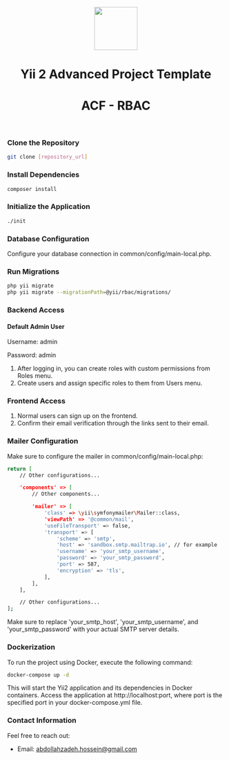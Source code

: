<p align="center">
    <a href="https://github.com/yiisoft" target="_blank">
        <img src="https://avatars0.githubusercontent.com/u/993323" height="100px">
    </a>
    <h1 align="center">Yii 2 Advanced Project Template</h1>
    <h1 align="center">ACF - RBAC</h1>
    <br>
</p>


### Clone the Repository
```bash
git clone [repository_url]
```
### Install Dependencies
```bash
composer install
```
### Initialize the Application
```bash
./init
```
### Database Configuration
Configure your database connection in common/config/main-local.php.

### Run Migrations
```bash
php yii migrate
php yii migrate --migrationPath=@yii/rbac/migrations/
```
### Backend Access
#### Default Admin User
Username: admin

Password: admin

1. After logging in, you can create roles with custom permissions from Roles menu.
2. Create users and assign specific roles to them from Users menu.

### Frontend Access
1. Normal users can sign up on the frontend.
2. Confirm their email verification through the links sent to their email.

### Mailer Configuration

Make sure to configure the mailer in common/config/main-local.php:

```bash
return [
    // Other configurations...

    'components' => [
        // Other components...

        'mailer' => [
            'class' => \yii\symfonymailer\Mailer::class,
            'viewPath' => '@common/mail',
            'useFileTransport' => false,
            'transport' => [
                'scheme' => 'smtp',
                'host' => 'sandbox.smtp.mailtrap.io', // for example
                'username' => 'your_smtp_username',
                'password' => 'your_smtp_password',
                'port' => 587,
                'encryption' => 'tls',
            ],
        ],
    ],

    // Other configurations...
];

```
Make sure to replace 'your_smtp_host', 'your_smtp_username', and 'your_smtp_password' with your actual SMTP server details.

### Dockerization
To run the project using Docker, execute the following command:
```bash
docker-compose up -d
```
This will start the Yii2 application and its dependencies in Docker containers. Access the application at http://localhost:port, where port is the specified port in your docker-compose.yml file.

### Contact Information
Feel free to reach out:

- Email: abdollahzadeh.hossein@gmail.com